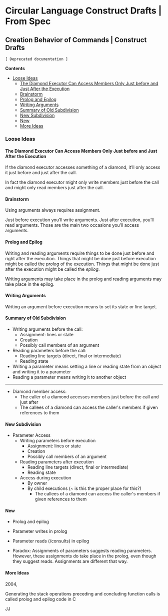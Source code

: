 Circular Language Construct Drafts | From Spec
==============================================

Creation Behavior of Commands | Construct Drafts
------------------------------------------------

`[ Deprecated documentation ]`

__Contents__

- [Loose Ideas](#loose-ideas)
    - [The Diamond Executor Can Access Members Only Just before and Just After the Execution](#the-diamond-executor-can-access-members-only-just-before-and-just-after-the-execution)
    - [Brainstorm](#brainstorm)
    - [Prolog and Epilog](#prolog-and-epilog)
    - [Writing Arguments](#writing-arguments)
    - [Summary of Old Subdivision](#summary-of-old-subdivision)
    - [New Subdivision](#new-subdivision)
    - [New](#new)
    - [More Ideas](#more-ideas)

### Loose Ideas

#### The Diamond Executor Can Access Members Only Just before and Just After the Execution

If the diamond executor accesses something of a diamond, it’ll only access it just before and just after the call.

In fact the diamond executor might only write members just before the call and might only read members just after the call.

#### Brainstorm

Using arguments always requires assignment.

Just before execution you’ll write arguments. Just after execution, you’ll read arguments. Those are the main two occasions you’ll access arguments.

#### Prolog and Epilog

Writing and reading arguments require things to be done just before and right after the execution. Things that might be done just before execution might be called the *prolog* of the execution. Things that might be done just after the execution might be called the *epilog*.

Writing arguments may take place in the prolog and reading arguments may take place in the epilog.

#### Writing Arguments

Writing an argument before execution means to set its state or line target.

#### Summary of Old Subdivision

- Writing arguments before the call:
    - Assignment: lines or state
    - Creation
    - Possibly call members of an argument
- Reading parameters before the call:
    - Reading line targets (direct, final or intermediate)
    - Reading state
- Writing a parameter means setting a line or reading state from an object and writing it to a parameter
- Reading a parameter means writing it to another object

-----

- Diamond member access:
    - The caller of a diamond accesses members just before the call and just after
    - The callees of a diamond can access the caller's members if given references to them

#### New Subdivision

- Parameter Access
    - Writing parameters before execution
        - Assignment: lines or state
        - Creation
        - Possibly call members of an argument
    - Reading parameters after execution
        - Reading line targets (direct, final or intermediate)
        - Reading state
    - Access during execution
        - By owner
        - By child executions (~ is this the proper place for this?)
            - The callees of a diamond can access the caller's members if given references to them

#### New

- Prolog and epilog
- Parameter writes in prolog
- Parameter reads (/consults) in epilog 

- Paradox: Assignments of parameters suggests reading parameters. However, these assignments do take place in the prolog, even though they suggest reads. Assignments are different that way.

#### More Ideas

2004,

Generating the stack operations preceding and concluding function calls is called prolog and epilog code in C

JJ